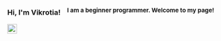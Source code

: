 ### Hi, I'm Vikrotia! &nbsp;&nbsp;<sup> I am a beginner programmer. Welcome to my page!</sup>

<a href="https://t.me/utheryde">
  <img align="left" alt="Medium" width="22px" src="https://sun6-23.userapi.com/s/v1/ig2/BOxAxfraO7GVdh4RHcmT0bM5AKVQnPOWbLoXv_UGMAns-2H9aqhIuE9kFuvFcFA0w0zDAaVC4WJmzkRLyVW9t7Ni.jpg?size=2000x2000&quality=96&crop=0,0,2000,2000&ava=1" />
</a>
